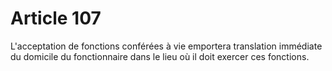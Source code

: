 # Article 107

L'acceptation de fonctions conférées à vie emportera translation immédiate du domicile du fonctionnaire dans le lieu où il doit exercer ces fonctions.
